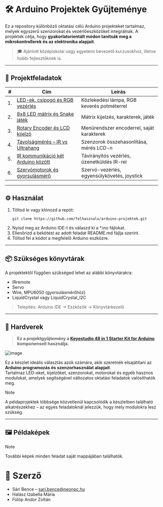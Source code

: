 # 🛠️ Arduino Projektek Gyűjteménye

Ez a repository különböző oktatási célú Arduino projekteket tartalmaz, melyek egyszerű szenzorokat és vezérlőeszközöket integrálnak. A projektek célja, hogy **gyakorlatorientált módon tanítsák meg a mikrokontrollerek és az elektronika alapjait**.

> 🎓 Ajánlott középiskolai vagy egyetemi bevezető kurzusokhoz, illetve hobbi fejlesztőknek is.

---

## 📂 Projektfeladatok

| #  | Cím | Leírás |
|----|-----|--------|
| 1. | [LED-ek, csipogó és RGB vezérlés](1%20project/1.%20projekt.md) | Közlekedési lámpa, RGB keverés potméterrel |
| 2. | [8x8 LED mátrix és Snake játék](2.%20feladat/2_feladat_leiras.md) | Mátrix kijelzés, karakterek, játék |
| 3. | [Rotary Encoder és LCD kijelző](3.%20feladat/3.%20feladat.md) | Menürendszer encoderrel, saját karakterek |
| 4. | [Távolságmérés – IR vs Ultrahang](4.%20feladat/4.%20feladat.md) | Szenzorok összehasonlítása, mérés LCD-n |
| 5. | [IR kommunikáció két Arduino között](5.%20feladat/5.%20feladat.md) | Távirányítós vezérlés, üzenetküldés IR-rel |
| 6. | [Szervómotorok és gyorsulásmérő](6.%20feladat/6.%20feladat.md) | Szervó-vezérlés, egyensúlykövetés, joystick |

---

## ⚙️ Használat

1. Töltsd le vagy klónozd a repót:
   ```bash
   git clone https://github.com/felhasznalo/arduino-projektek.git
   ```
2. Nyisd meg az Arduino IDE-t és válaszd ki a *.ino fájlokat.
3. Ellenőrizd a bekötést az adott feladat README.md fájlja szerint.
4. Töltsd fel a kódot a megfelelő Arduino eszközre.
---

## 📦 Szükséges könyvtárak
A projektektől függően szükséged lehet az alábbi könyvtárakra:
- IRremote
- Servo
- Wire, MPU6050 (gyorsulásmérőhöz)
- LiquidCrystal vagy LiquidCrystal_I2C
> Telepítés: Arduino IDE → Eszközök → Könyvtárkezelő
---

## 🧰 Hardverek
>  **Ez a projektgyűjtemény a [Keyestudio 48 in 1 Starter Kit for Arduino](https://docs.keyestudio.com/projects/KS0522/en/latest/KS0522.html) komponenseit használja.**

![image](https://github.com/user-attachments/assets/46330884-6949-4c06-9a9b-7c06beb39442)

Ez a készlet ideális választás azok számára, akik szeretnék elsajátítani az **Arduino programozás és szenzorhasználat alapjait**.  
Tartalmaz LED-eket, kijelzőket, szenzorokat, motorokat és egyéb hasznos modulokat, amelyek segítségével változatos oktatási feladatok valósíthatók meg.

> [!NOTE]  
> A példaprojektek többsége közvetlenül kapcsolódik a készletben található alkatrészekhez – az egyes feladatoknál jelezzük, hogy mely modulokra lesz szükség.

---
## 🖼️ Példaképek
> [!NOTE]
> További képek minden feladat saját mappájában találhatók.

# 👤 Szerző
- Sári Bence – sari.bence@neonpc.hu
- Halász Izabella Mária
- Fülöp Andor Zoltán 
